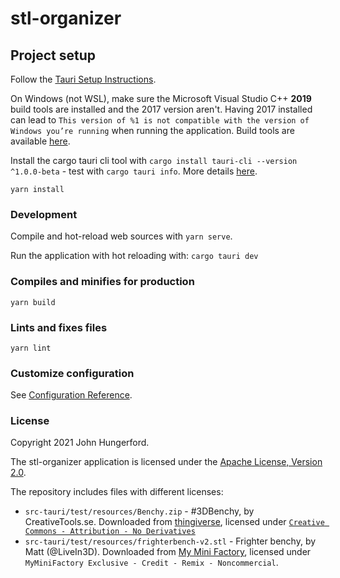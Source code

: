 # stl-organizer

## Project setup
Follow the [Tauri Setup Instructions](https://tauri.studio/en/docs/getting-started/setup-windows/).  

On Windows (not WSL), make sure the Microsoft Visual Studio C++ **2019** build tools are installed and the 2017 version aren't.  Having 2017 installed can lead to `This version of %1 is not compatible with the version of Windows you’re running` when running the application.  Build tools are available [here](https://visualstudio.microsoft.com/downloads/).

Install the cargo tauri cli tool with `cargo install tauri-cli --version ^1.0.0-beta` - test with `cargo tauri info`.  More details [here](https://tauri.studio/en/docs/usage/development/integration).

```
yarn install
```

### Development
Compile and hot-reload web sources with `yarn serve`.

Run the application with hot reloading with: `cargo tauri dev`

### Compiles and minifies for production
```
yarn build
```

### Lints and fixes files
```
yarn lint
```

### Customize configuration
See [Configuration Reference](https://cli.vuejs.org/config/).


### License
Copyright 2021 John Hungerford.

The stl-organizer application is licensed under the [Apache License, Version 2.0](http://www.apache.org/licenses/LICENSE-2.0).

The repository includes files with different licenses:
* `src-tauri/test/resources/Benchy.zip` - #3DBenchy, by CreativeTools.se.  Downloaded from [thingiverse](https://www.thingiverse.com/thing:763622), licensed under [`Creative Commons - Attribution - No Derivatives`](https://creativecommons.org/licenses/by-nd/4.0/)
* `src-tauri/test/resources/frighterbench-v2.stl` - Frighter benchy, by Matt (@LiveIn3D).  Downloaded from [My Mini Factory](https://www.myminifactory.com/object/3d-print-the-freighter-benchy-84304), licensed under `MyMiniFactory Exclusive - Credit - Remix - Noncommercial`.